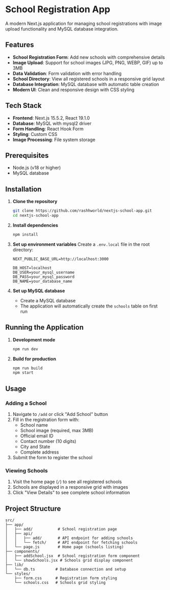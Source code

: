 # School Registration App

A modern Next.js application for managing school registrations with image upload functionality and MySQL database integration.

## Features

- **School Registration Form**: Add new schools with comprehensive details
- **Image Upload**: Support for school images (JPG, PNG, WEBP, GIF) up to 3MB
- **Data Validation**: Form validation with error handling
- **School Directory**: View all registered schools in a responsive grid layout
- **Database Integration**: MySQL database with automatic table creation
- **Modern UI**: Clean and responsive design with CSS styling

## Tech Stack

- **Frontend**: Next.js 15.5.2, React 19.1.0
- **Database**: MySQL with mysql2 driver
- **Form Handling**: React Hook Form
- **Styling**: Custom CSS
- **Image Processing**: File system storage

## Prerequisites

- Node.js (v18 or higher)
- MySQL database

## Installation

1. **Clone the repository**

   ```bash
   git clone https://github.com/rashhworld/nextjs-school-app.git
   cd nextjs-school-app
   ```

2. **Install dependencies**

   ```bash
   npm install
   ```

3. **Set up environment variables**
   Create a `.env.local` file in the root directory:

   ```env
   NEXT_PUBLIC_BASE_URL=http://localhost:3000

   DB_HOST=localhost
   DB_USER=your_mysql_username
   DB_PASS=your_mysql_password
   DB_NAME=your_database_name
   ```

4. **Set up MySQL database**
   - Create a MySQL database
   - The application will automatically create the `schools` table on first run

## Running the Application

1. **Development mode**

   ```bash
   npm run dev
   ```

2. **Build for production**

   ```bash
   npm run build
   npm start
   ```

## Usage

### Adding a School

1. Navigate to `/add` or click "Add School" button
2. Fill in the registration form with:
   - School name
   - School image (required, max 3MB)
   - Official email ID
   - Contact number (10 digits)
   - City and State
   - Complete address
3. Submit the form to register the school

### Viewing Schools

1. Visit the home page (`/`) to see all registered schools
2. Schools are displayed in a responsive grid with images
3. Click "View Details" to see complete school information

## Project Structure

```
src/
├── app/
│   ├── add/           # School registration page
│   ├── api/
│   │   ├── add/       # API endpoint for adding schools
│   │   └── fetch/     # API endpoint for fetching schools
│   └── page.js        # Home page (schools listing)
├── components/
│   ├── addSchool.jsx  # School registration form component
│   └── showSchools.jsx # Schools grid display component
├── lib/
│   └── db.ts         # Database connection and setup
└── styles/
    ├── form.css      # Registration form styling
    └── schools.css   # Schools grid styling
```
